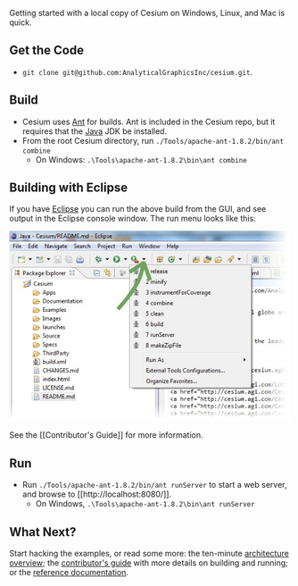 Getting started with a local copy of Cesium on Windows, Linux, and Mac is quick.

## Get the Code

* `git clone git@github.com:AnalyticalGraphicsInc/cesium.git`.

## Build

* Cesium uses [Ant](http://ant.apache.org/) for builds.  Ant is included in the Cesium repo, but it requires that the [Java](http://www.java.com/en/download/index.jsp) JDK be installed.
* From the root Cesium directory, run `./Tools/apache-ant-1.8.2/bin/ant combine`
   * On Windows: `.\Tools\apache-ant-1.8.2\bin\ant combine`

## Building with Eclipse

If you have [Eclipse](http://www.eclipse.org/downloads/) you can run the above build from the GUI, and see output in the Eclipse console window.  The run menu looks like this:

<img src="screenshots/EclipseBuildMenu.jpg" />

See the [[Contributor's Guide]] for more information.

## Run

* Run `./Tools/apache-ant-1.8.2/bin/ant runServer` to start a web server, and browse to [[http://localhost:8080/]].
   * On Windows, `.\Tools\apache-ant-1.8.2\bin\ant runServer`

## What Next?

Start hacking the examples, or read some more: the ten-minute [architecture overview](https://github.com/AnalyticalGraphicsInc/cesium/wiki/Architecture); the [contributor's guide](https://github.com/AnalyticalGraphicsInc/cesium/wiki/Contributor%27s-Guide) with more details on building and running; or the [reference documentation](http://cesium.agi.com/Documentation/).